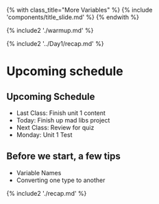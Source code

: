 {% with class_title="More Variables" %}
{% include 'components/title_slide.md' %}
{% endwith %}

{% include2 './warmup.md' %}


{% include2 '../Day1/recap.md' %}


# Upcoming schedule

## Upcoming Schedule
- Last Class: Finish unit 1 content
- Today: Finish up mad libs project
- Next Class: Review for quiz
- Monday: Unit 1 Test

## Before we start, a few tips
- Variable Names
- Converting one type to another


{% include2 './recap.md' %}

